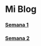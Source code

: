 <h1>Mi Blog</h1>

### <a href="https://santosmoran.github.io/semana1/"> Semana 1</a>

### <a href="https://github.com/Santosmoran/MiBlog/blob/main/semana2/semana2.md"> Semana 2</a>

